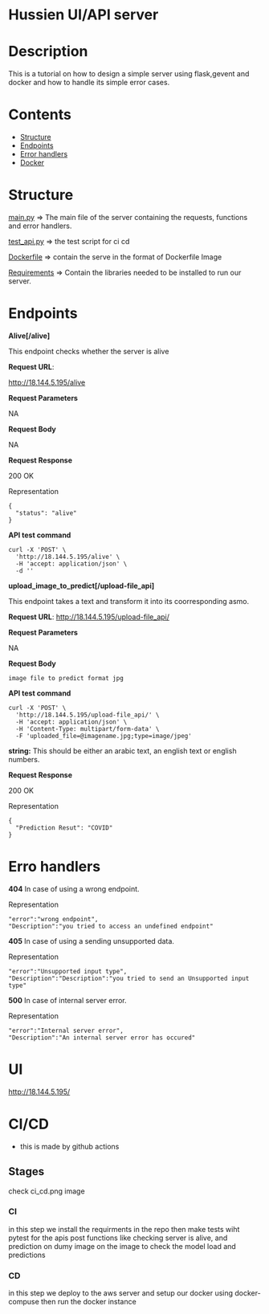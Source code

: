# Hussien UI/API server
# **Description**

This is a tutorial on how to design a simple server using flask,gevent and docker and how to handle its simple error cases.



# **Contents**

- [Structure](#structure)
- [Endpoints](#endpoints)
- [Error handlers](#error-handlers)
- [Docker](#docker)



# **Structure**

[main.py](main.py) => The main file of the server containing the requests, functions and error handlers.

[test_api.py](test_api.py) => the test script for ci cd 

[Dockerfile](Dockerfile) => contain the serve in the format of Dockerfile Image

[Requirements](requirements.txt) => Contain the libraries needed to be installed to run our server.


# **Endpoints**

**Alive[/alive]**

This endpoint checks whether the server is alive

**Request URL**:

http://18.144.5.195/alive

**Request Parameters**

NA

**Request Body**

NA

**Request Response**

200 OK

Representation

```
{
  "status": "alive"
}
```
**API test command**
```
curl -X 'POST' \
  'http://18.144.5.195/alive' \
  -H 'accept: application/json' \
  -d ''
```

**upload_image_to_predict[/upload-file_api]**

This endpoint takes a text and transform it into its coorresponding asmo.

**Request URL**:
http://18.144.5.195/upload-file_api/

**Request Parameters**

NA

**Request Body**

```
image file to predict format jpg
```

**API test command**
```
curl -X 'POST' \
  'http://18.144.5.195/upload-file_api/' \
  -H 'accept: application/json' \
  -H 'Content-Type: multipart/form-data' \
  -F 'uploaded_file=@imagename.jpg;type=image/jpeg'
```

**string:** This should be either an arabic text, an english text or english numbers.

**Request Response**

200 OK

Representation

```
{
  "Prediction Resut": "COVID"
}
```

# **Erro handlers**

**404**
In case of using a wrong endpoint.

Representation

```
"error":"wrong endpoint",
"Description":"you tried to access an undefined endpoint"
```

**405**
In case of using a sending unsupported data.

Representation

```
"error":"Unsupported input type",
"Description":"Description":"you tried to send an Unsupported input type"
```

**500**
In case of internal server error.

Representation

```
"error":"Internal server error",
"Description":"An internal server error has occured"
```

# UI 
http://18.144.5.195/



# **CI/CD**
* this is made by github actions 
## Stages 
check ci_cd.png image
### CI 
in this step we install the requirments in the repo then make tests wiht pytest for the apis post functions like checking server is alive, and prediction on dumy image on the image to check the model load and predictions 
### CD 
in this step we deploy to the aws server and setup our docker using docker-compuse then run the docker instance
